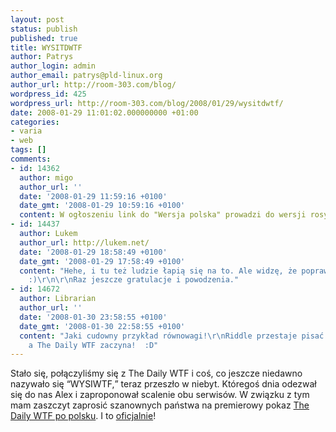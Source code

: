 ```yaml
---
layout: post
status: publish
published: true
title: WYSITDWTF
author: Patrys
author_login: admin
author_email: patrys@pld-linux.org
author_url: http://room-303.com/blog/
wordpress_id: 425
wordpress_url: http://room-303.com/blog/2008/01/29/wysitdwtf/
date: 2008-01-29 11:01:02.000000000 +01:00
categories:
- varia
- web
tags: []
comments:
- id: 14362
  author: migo
  author_url: ''
  date: '2008-01-29 11:59:16 +0100'
  date_gmt: '2008-01-29 10:59:16 +0100'
  content: W ogłoszeniu link do "Wersja polska" prowadzi do wersji rosyjskiej...
- id: 14437
  author: Lukem
  author_url: http://lukem.net/
  date: '2008-01-29 18:58:49 +0100'
  date_gmt: '2008-01-29 17:58:49 +0100'
  content: "Hehe, i tu też ludzie łapią się na to. Ale widzę, że poprawili(ście) link?
    :)\r\n\r\nRaz jeszcze gratulacje i powodzenia."
- id: 14672
  author: Librarian
  author_url: ''
  date: '2008-01-30 23:58:55 +0100'
  date_gmt: '2008-01-30 22:58:55 +0100'
  content: "Jaki cudowny przykład równowagi!\r\nRiddle przestaje pisać po polsku,
    a The Daily WTF zaczyna!  :D"
---
```

<p>Stało się, połączyliśmy się z The Daily WTF i coś, co jeszcze niedawno nazywało się <q>WYSIWTF,</q> teraz przeszło w niebyt. Któregoś dnia odezwał się do nas Alex i zaproponował scalenie obu serwisów. W związku z tym mam zaszczyt zaprosić szanownych państwa na premierowy pokaz <a href="http://pl.thedailywtf.com/">The Daily WTF po polsku</a>. I to <a href="http://thedailywtf.com/Articles/Announcement-WTF-in-Polish.aspx">oficjalnie</a>!</p>

